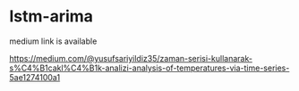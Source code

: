 # lstm-arima
medium link is available

https://medium.com/@yusufsariyildiz35/zaman-serisi-kullanarak-s%C4%B1cakl%C4%B1k-analizi-analysis-of-temperatures-via-time-series-5ae1274100a1
